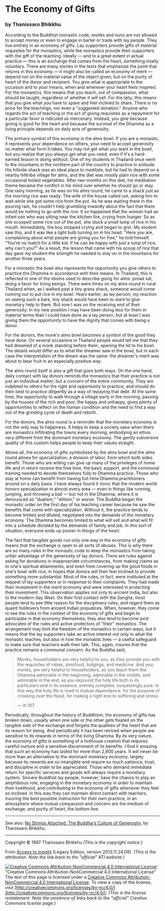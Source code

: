# The Economy of Gifts
### by Thanissaro Bhikkhu

<!-- BEGIN COPYRIGHTED TEXT CHUNK -->
According to the Buddhist monastic code, monks and nuns are not allowed to accept money or even to engage in barter or trade with lay people. They live entirely in an economy of gifts. Lay supporters provide gifts of material requisites for the monastics, while the monastics provide their supporters with the gift of the teaching. Ideally — and to a great extent in actual practice — this is an exchange that comes from the heart, something totally voluntary. There are many stories in the texts that emphasize the point that returns in this economy — it might also be called an economy of merit — depend not on the material value of the object given, but on the purity of heart of the donor and recipient. You give what is appropriate to the occasion and to your means, when and wherever your heart feels inspired. For the monastics, this means that you teach, out of compassion, what should be taught, regardless of whether it will sell. For the laity, this means that you give what you have to spare and feel inclined to share. There is no price for the teachings, nor even a "suggested donation." Anyone who regards the act of teaching or the act of giving requisites as a repayment for a particular favor is ridiculed as mercenary. Instead, you give because giving is good for the heart and because the survival of the Dhamma as a living principle depends on daily acts of generosity.

The primary symbol of this economy is the alms bowl. If you are a monastic, it represents your dependence on others, your need to accept generosity no matter what form it takes. You may not get what you want in the bowl, but you realize that you always get what you need, even if it's a hard-earned lesson in doing without. One of my students in Thailand once went to the mountains in the northern part of the country to practice in solitude. His hillside shack was an ideal place to meditate, but he had to depend on a nearby hilltribe village for alms, and the diet was mostly plain rice with some occasional boiled vegetables. After two months on this diet, his meditation theme became the conflict in his mind over whether he should go or stay. One rainy morning, as he was on his alms round, he came to a shack just as the morning rice was ready. The wife of the house called out, asking him to wait while she got some rice from the pot. As he was waiting there in the pouring rain, he couldn't help grumbling inwardly about the fact that there would be nothing to go with the rice. It so happened that the woman had an infant son who was sitting near the kitchen fire, crying from hunger. So as she scooped some rice out of the pot, she stuck a small lump of rice in his mouth. Immediately, the boy stopped crying and began to grin. My student saw this, and it was like a light bulb turning on in his head. "Here you are, complaining about what people are giving you for free," he told himself. "You're no match for a little kid. If he can be happy with just a lump of rice, why can't you?" As a result, the lesson that came with his scoop of rice that day gave my student the strength he needed to stay on in the mountains for another three years.

For a monastic the bowl also represents the opportunity you give others to practice the Dhamma in accordance with their means. In Thailand, this is reflected in one of the idioms used to describe going for alms: proad sat, doing a favor for living beings. There were times on my alms round in rural Thailand when, as I walked past a tiny grass shack, someone would come running out to put rice in my bowl. Years earlier, as lay person, my reaction on seeing such a bare, tiny shack would have been to want to give monetary help to them. But now I was on the receiving end of their generosity. In my new position I may have been doing less for them in material terms than I could have done as a lay person, but at least I was giving them the opportunity to have the dignity that comes with being a donor.

For the donors, the monk's alms bowl becomes a symbol of the good they have done. On several occasions in Thailand people would tell me that they had dreamed of a monk standing before them, opening the lid to his bowl. The details would differ as to what the dreamer saw in the bowl, but in each case the interpretation of the dream was the same: the dreamer's merit was about to bear fruit in an especially positive way.

The alms round itself is also a gift that goes both ways. On the one hand, daily contact with lay donors reminds the monastics that their practice is not just an individual matter, but a concern of the entire community. They are indebted to others for the right and opportunity to practice, and should do their best to practice diligently as a way of repaying that debt. At the same time, the opportunity to walk through a village early in the morning, passing by the houses of the rich and poor, the happy and unhappy, gives plenty of opportunities to reflect on the human condition and the need to find a way out of the grinding cycle of death and rebirth.

For the donors, the alms round is a reminder that the monetary economy is not the only way to happiness. It helps to keep a society sane when there are monastics infiltrating the towns every morning, embodying an ethos very different from the dominant monetary economy. The gently subversive quality of this custom helps people to keep their values straight.

Above all, the economy of gifts symbolized by the alms bowl and the alms round allows for specialization, a division of labor, from which both sides benefit. Those who are willing can give up many of the privileges of home life and in return receive the free time, the basic support, and the communal training needed to devote themselves fully to Dhamma practice. Those who stay at home can benefit from having full-time Dhamma practitioners around on a daily basis. I have always found it ironic that the modern world honors specialization in almost every area — even in things like running, jumping, and throwing a ball — but not in the Dhamma, where it is denounced as "dualism," "elitism," or worse. The Buddha began the monastic order on the first day of his teaching career because he saw the benefits that come with specialization. Without it, the practice tends to become limited and diluted, negotiated into the demands of the monetary economy. The Dhamma becomes limited to what will sell and what will fit into a schedule dictated by the demands of family and job. In this sort of situation, everyone ends up poorer in things of the heart.

The fact that tangible goods run only one way in the economy of gifts means that the exchange is open to all sorts of abuses. This is why there are so many rules in the monastic code to keep the monastics from taking unfair advantage of the generosity of lay donors. There are rules against asking for donations in inappropriate circumstances, from making claims as to one's spiritual attainments, and even from covering up the good foods in one's bowl with rice, in hopes that donors will then feel inclined to provide something more substantial. Most of the rules, in fact, were instituted at the request of lay supporters or in response to their complaints. They had made their investment in the merit economy and were interested in protecting their investment. This observation applies not only to ancient India, but also to the modern-day West. On their first contact with the Sangha, most people tend to see little reason for the disciplinary rules, and regard them as quaint holdovers from ancient Indian prejudices. When, however, they come to see the rules in the context of the economy of gifts and begin to participate in that economy themselves, they also tend to become avid advocates of the rules and active protectors of "their" monastics. The arrangement may limit the freedom of the monastics in certain ways, but it means that the lay supporters take an active interest not only in what the monastic teaches, but also in how the monastic lives — a useful safeguard to make sure that teachers walk their talk. This, again, insures that the practice remains a communal concern. As the Buddha said,

> Monks, householders are very helpful to you, as they provide you with the requisites of robes, almsfood, lodgings, and medicine. And you, monks, are very helpful to householders, as you teach them the Dhamma admirable in the beginning, admirable in the middle, and admirable in the end, as you expound the holy life both in its particulars and in its essence, entirely complete, surpassingly pure. In this way the holy life is lived in mutual dependence, for the purpose of crossing over the flood, for making a right end to suffering and stress.

> — Iti 107

Periodically, throughout the history of Buddhism, the economy of gifts has broken down, usually when one side or the other gets fixated on the tangible side of the exchange and forgets the qualities of the heart that are its reason for being. And periodically it has been revived when people are sensitive to its rewards in terms of the living Dhamma. By its very nature, the economy of gifts is something of a hothouse creation that requires careful nurture and a sensitive discernment of its benefits. I find it amazing that such an economy has lasted for more than 2,600 years. It will never be more than an alternative to the dominant monetary economy, largely because its rewards are so intangible and require so much patience, trust, and discipline in order to be appreciated. Those who demand immediate return for specific services and goods will always require a monetary system. Sincere Buddhist lay people, however, have the chance to play an amphibious role, engaging in the monetary economy in order to maintain their livelihood, and contributing to the economy of gifts whenever they feel so inclined. In this way they can maintain direct contact with teachers, insuring the best possible instruction for their own practice, in an atmosphere where mutual compassion and concern are the medium of exchange; and purity of heart, the bottom line.
<!-- #COPYRIGHTED_TEXT_CHUNK (END OF COPYRIGHTED TEXT CHUNK) -->

---

See also: [No Strings Attached: The Buddha's Culture of Generosity](/lib/authors/thanissaro/nostringsattached.md), by Thanissaro Bhikkhu.

---

Copyright © 1997 Thanissaro Bhikkhu *(This is the copyright notice.)*

From [Access to Insight](http://accesstoinsight.org/) (Legacy Edition, version 2013.11.24.09). *(This is the attribution. Note the link back to the "official" ATI website.)*

[![Creative Commons Attribution-NonCommercial 4.0 International License][copyright]](http://creativecommons.org/licenses/by-nc/4.0/) "Creative Commons Attribution-NonCommercial 4.0 International License" The text of this page is licensed under a [Creative Commons Attribution-NonCommercial 4.0 International License](http://creativecommons.org/licenses/by-nc/4.0/). To view a copy of the license, visit [http://creativecommons.org/licenses/by-nc/4.0/](http://creativecommons.org/licenses/by-nc/4.0/). *(This is the license restatement. Note the existence of links back to the "official" Creative Commons license page.)*

[copyright]: http://www.accesstoinsight.org/img/cc-by-nc-88x31.png